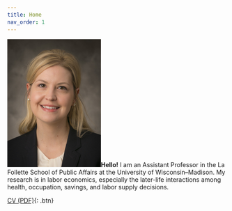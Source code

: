 ```yaml
---
title: Home
nav_order: 1
---
```




![left](docs/3329994.png)**Hello!**  I am an Assistant Professor in the La Follette School of Public Affairs at the University of Wisconsin–Madison. My research is in labor economics, especially the later-life interactions among health, occupation, savings, and labor supply decisions.  

[CV (PDF)](docs/CV.pdf){: .btn}



```

```
